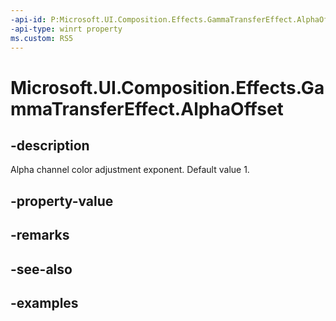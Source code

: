 ```yaml
---
-api-id: P:Microsoft.UI.Composition.Effects.GammaTransferEffect.AlphaOffset
-api-type: winrt property
ms.custom: RS5
---
```


<!-- Property syntax.
public float AlphaOffset { get;  set; }
-->

# Microsoft.UI.Composition.Effects.GammaTransferEffect.AlphaOffset

## -description
Alpha channel color adjustment exponent. Default value 1.

## -property-value

## -remarks

## -see-also

## -examples

